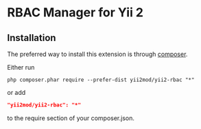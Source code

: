 RBAC Manager for Yii 2
=========

Installation
------------

The preferred way to install this extension is through [composer](http://getcomposer.org/download/).

Either run

```
php composer.phar require --prefer-dist yii2mod/yii2-rbac "*"
```

or add

```json
"yii2mod/yii2-rbac": "*"
```

to the require section of your composer.json.
